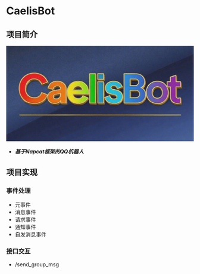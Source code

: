 # CaelisBot
## 项目简介
![无法加载图片](./assets/caelisbot.png)
- ***基于Napcat框架的QQ机器人***
## 项目实现
### 事件处理
- 元事件
- 消息事件
- 请求事件
- 通知事件
- 自发消息事件
### 接口交互
- /send_group_msg